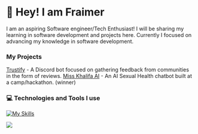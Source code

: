 # 👋 Hey! I am Fraimer
I am an aspiring Software engineer/Tech Enthusiast! I will be sharing my learning in software development and projects here. Currently I focused on advancing my knowledge in software development.
### My Projects
[Trustify](https://www.trustify.gg/) - A Discord bot focused on gathering feedback from communities in the form of reviews.
[Miss Khalifa AI](https://misskhalifa.com/) - An AI Sexual Health chatbot built at a camp/hackathon. (winner)
### 💻 Technologies and Tools I use
[![My Skills](https://skillicons.dev/icons?i=js,ts,py,html,css,bun,nodejs,react,nextjs,vite,express,git,mongodb,tailwind,discord,discordjs,zig,vscode,windows,github,cloudflare,supabase)](https://skillicons.dev)

![](https://github-readme-streak-stats.herokuapp.com/?user=fraimerr&theme=radical&hide_border=false)

